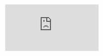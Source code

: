 <!-- BEGIN MUNGE: GENERATED_TOC -->

<!-- END MUNGE: GENERATED_TOC -->

<!-- NEW RELEASE NOTES ENTRY -->


[![Analytics](https://kubernetes-site.appspot.com/UA-36037335-10/GitHub/CHANGELOG.md?pixel)]()

